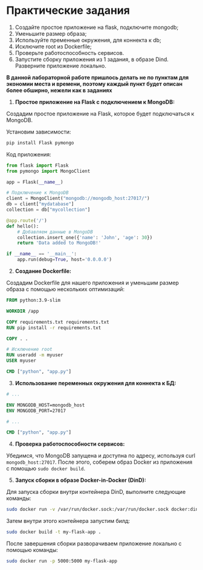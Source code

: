 # Практические задания

1. Cоздайте простое приложение на flask, подключите mongodb;
2. Уменьшите размер образа;
3. Используйте пременные окружения, для коннекта к db;
4. Исключите root из Dockerfile;
5. Проверьте работоспособность сервисов.
6. Запустите сборку приложения из 1 задания, в образе Dind. Разверните приложение локально.


**В данной лабораторной работе пришлось делать не по пунктам для экономии места и времени, поэтому каждый пункт будет описан более обширно, нежели как в заданиях**

1. **Простое приложение на Flask с подключением к MongoDB:**

Создадим простое приложение на Flask, которое будет подключаться к MongoDB.

Установим зависимости:

```bash
pip install Flask pymongo
```

Код приложения:

```python
from flask import Flask
from pymongo import MongoClient

app = Flask(__name__)

# Подключение к MongoDB
client = MongoClient("mongodb://mongodb_host:27017/")
db = client["mydatabase"]
collection = db["mycollection"]

@app.route('/')
def hello():
    # Добавляем данные в MongoDB
    collection.insert_one({'name': 'John', 'age': 30})
    return 'Data added to MongoDB!'

if __name__ == '__main__':
    app.run(debug=True, host='0.0.0.0')
```

2. **Создание Dockerfile:**

Создадим Dockerfile для нашего приложения и уменьшим размер образа с помощью нескольких оптимизаций:

```Dockerfile
FROM python:3.9-slim

WORKDIR /app

COPY requirements.txt requirements.txt
RUN pip install -r requirements.txt

COPY . .

# Исключение root
RUN useradd -m myuser
USER myuser

CMD ["python", "app.py"]
```

3. **Использование переменных окружения для коннекта к БД:**

```Dockerfile
# ...

ENV MONGODB_HOST=mongodb_host
ENV MONGODB_PORT=27017

# ...

CMD ["python", "app.py"]
```

4. **Проверка работоспособности сервисов:**

Убедимся, что MongoDB запущена и доступна по адресу, используя curl `mongodb_host:27017`. После этого, соберем образ Docker из приложения с помощью `sudo docker build`.

5. **Запуск сборки в образе Docker-in-Docker (DinD):**

Для запуска сборки внутри контейнера DinD, выполните следующие команды:

```sh
sudo docker run -v /var/run/docker.sock:/var/run/docker.sock docker:dind
```

Затем внутри этого контейнера запустим билд:

```sh
sudo docker build -t my-flask-app .
```

После завершения сборки разворачиваем приложение локально с помощью команды:

```sh
sudo docker run -p 5000:5000 my-flask-app
```
